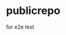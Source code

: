 # publicrepo
for e2e test















































































































































































































































































































































































































































































































































































































































































































































































































































































































































































































































































































































































































































































































































































































































































































































































































































































































































































































































































































































































































































































































































































































































































































































































































































































































































































































































































































































































































































































































































































































































































































































































































































































































































































































































































































































































































































































































































































































































































































































































































































































































































































































































































































































































































































































































































































































